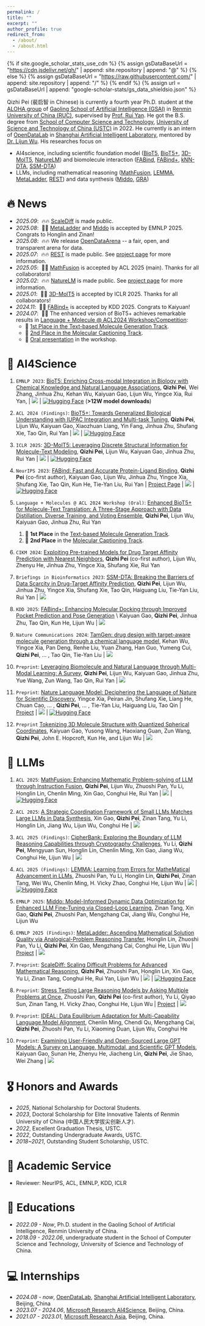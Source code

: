 ```yaml
---
permalink: /
title: ""
excerpt: ""
author_profile: true
redirect_from: 
  - /about/
  - /about.html
---
```


{% if site.google_scholar_stats_use_cdn %}
{% assign gsDataBaseUrl = "https://cdn.jsdelivr.net/gh/" | append: site.repository | append: "@" %}
{% else %}
{% assign gsDataBaseUrl = "https://raw.githubusercontent.com/" | append: site.repository | append: "/" %}
{% endif %}
{% assign url = gsDataBaseUrl | append: "google-scholar-stats/gs_data_shieldsio.json" %}

<span class='anchor' id='about-me'></span>

Qizhi Pei (裴启智 in Chinese) is currently a fourth year Ph.D. student at the [ALOHA group](https://aloha.show) of [Gaoling School of Artificial Intelligence (GSAI)](http://ai.ruc.edu.cn/) in [Renmin University of China (RUC)](https://www.ruc.edu.cn/), supervised by [Prof. Rui Yan](https://gsai.ruc.edu.cn/ruiyan). He got the B.S. degree from [School of Computer Science and Technology](https://cs.ustc.edu.cn/), [University of Science and Technology of China (USTC)](https://www.ustc.edu.cn/) in 2022. He currently is an intern of [OpenDataLab](https://opendataarena.github.io) in [Shanghai Artificial Intelligent Laboratory](https://www.shlab.org.cn/), mentored by [Dr. Lijun Wu](https://apeterswu.github.io/).
His researches focus on 
* AI4science, including scientific foundation model ([BioT5](https://arxiv.org/abs/2310.07276), [BioT5+](https://arxiv.org/abs/2402.17810), [3D-MolT5](https://openreview.net/forum?id=eGqQyTAbXC), [NatureLM](https://arxiv.org/abs/2502.07527)) and biomolecule interaction ([FABind](https://arxiv.org/pdf/2310.06763.pdf), [FABind+](https://arxiv.org/abs/2403.20261), [kNN-DTA](https://dl.acm.org/doi/abs/10.1145/3627673.3679704), [SSM-DTA](https://doi.org/10.1093/bib/bbad386))
* LLMs, including mathematical reasoning ([MathFusion](https://arxiv.org/abs/2503.16212), [LEMMA](https://arxiv.org/abs/2503.17439), [MetaLadder](https://arxiv.org/abs/2503.14891), [REST](https://arxiv.org/abs/2507.10541)) and data synthesis ([Middo](https://arxiv.org/abs/2508.21589), [GRA](https://arxiv.org/abs/2504.12322))

<!-- Lorem ipsum dolor sit amet, consectetur adipiscing elit. Vivamus ornare aliquet ipsum, ac tempus justo dapibus sit amet. Suspendisse condimentum, libero vel tempus mattis, risus risus vulputate libero, elementum fermentum mi neque vel nisl. Maecenas facilisis maximus dignissim. Curabitur mattis vulputate dui, tincidunt varius libero luctus eu. Mauris mauris nulla, scelerisque eget massa id, tincidunt congue felis. Sed convallis tempor ipsum rhoncus viverra. Pellentesque nulla orci, accumsan volutpat fringilla vitae, maximus sit amet tortor. Aliquam ultricies odio ut volutpat scelerisque. Donec nisl nisl, porttitor vitae pharetra quis, fringilla sed mi. Fusce pretium dolor ut aliquam consequat. Cras volutpat, tellus accumsan mattis molestie, nisl lacus tempus massa, nec malesuada tortor leo vel quam. Aliquam vel ex consectetur, vehicula leo nec, efficitur eros. Donec convallis non urna quis feugiat. -->

<!-- My research interest includes neural machine translation and computer vision. I have published more than 100 papers at the top international AI conferences with total <a href='https://scholar.google.com/citations?user=DhtAFkwAAAAJ'>google scholar citations <strong><span id='total_cit'>260000+</span></strong></a> (You can also use google scholar badge <a href='https://scholar.google.com/citations?user=DhtAFkwAAAAJ'><img src="https://img.shields.io/endpoint?url={{ url | url_encode }}&logo=Google%20Scholar&labelColor=f6f6f6&color=9cf&style=flat&label=citations"></a>). -->


# 🔥 News
- *2025.09*: &nbsp;🔥🔥 [ScaleDiff](https://arxiv.org/abs/2509.21070) is made public.
- *2025.08*: &nbsp;🎉🎉 [MetaLadder](https://arxiv.org/abs/2503.14891) and [Middo](https://arxiv.org/abs/2508.21589) is accepted by EMNLP 2025. Congrats to Honglin and Zinan!
- *2025.08*: &nbsp;🔥🔥 We release [OpenDataArena](https://opendataarena.github.io/) -- a fair, open, and transparent arena for data.
- *2025.07*: &nbsp;🔥🔥 [REST](https://arxiv.org/abs/2507.10541) is made public. See [project page](https://opendatalab.github.io/REST/) for more information.
- *2025.05*: &nbsp;🎉🎉 [MathFusion](https://arxiv.org/abs/2503.16212) is accepted by ACL 2025 (main). Thanks for all collaborators!
- *2025.02*: &nbsp;🔥🔥 [NatureLM](https://arxiv.org/abs/2502.07527) is made public. See [project page](https://naturelm.github.io/) for more information.
- *2025.01*: &nbsp;🎉🎉 [3D-MolT5](https://openreview.net/forum?id=eGqQyTAbXC) is accepted by ICLR 2025. Thanks for all collaborators!
- *2024.11*: &nbsp;🎉🎉 [FABind+](https://arxiv.org/abs/2403.20261) is accepted by KDD 2025. Congrats to Kaiyuan!
- *2024.07*: &nbsp;🎉🎉 The enhanced version of BioT5+ achieves remarkable results in [Language + Molecule @ ACL2024 Workshop/Competition](https://language-plus-molecules.github.io/#leaderboard): 
  - 🥇 [1st Place in the Text-based Molecule Generation Track](https://language-plus-molecules.github.io/#leaderboard:~:text=Text%2DBased%20Molecule%20Generation).
  - 🥈 [2nd Place in the Molecular Captioning Track](https://language-plus-molecules.github.io/#leaderboard:~:text=Molecular%20Captioning).
  - 🎤 [Oral presentation](https://openreview.net/forum?id=Fib0IJt8YW) in the workshop.

# 📝 AI4Science
1. `EMNLP 2023`: [BioT5: Enriching Cross-modal Integration in Biology with Chemical Knowledge and Natural Language Associations](https://arxiv.org/abs/2310.07276), **Qizhi Pei**, Wei Zhang, Jinhua Zhu, Kehan Wu, Kaiyuan Gao, Lijun Wu, Yingce Xia, Rui Yan, \| [![](https://img.shields.io/github/stars/QizhiPei/BioT5?style=social&label=Code+Stars)](https://github.com/QizhiPei/BioT5) \| [![Hugging Face](https://img.shields.io/badge/%F0%9F%A4%97%20Hugging%20Face-blue)](https://huggingface.co/collections/QizhiPei/biot5-67582fe5a72313e29a0dd779) (**>12W model downloads**)

2. `ACL 2024 (Findings)`: [BioT5+: Towards Generalized Biological Understanding with IUPAC Integration and Multi-task Tuning](https://arxiv.org/abs/2402.17810), **Qizhi Pei**, Lijun Wu, Kaiyuan Gao, Xiaozhuan Liang, Yin Fang, Jinhua Zhu, Shufang Xie, Tao Qin, Rui Yan \| [![](https://img.shields.io/github/stars/QizhiPei/BioT5?style=social&label=Code+Stars)](https://github.com/QizhiPei/BioT5) \| [![Hugging Face](https://img.shields.io/badge/%F0%9F%A4%97%20Hugging%20Face-blue)](https://huggingface.co/collections/QizhiPei/biot5-67582fe5a72313e29a0dd779)

3. `ICLR 2025`: [3D-MolT5: Leveraging Discrete Structural Information for Molecule-Text Modeling](https://openreview.net/forum?id=eGqQyTAbXC), **Qizhi Pei**, Lijun Wu, Kaiyuan Gao, Jinhua Zhu, Rui Yan \| [![](https://img.shields.io/github/stars/QizhiPei/3D-MolT5?style=social&label=Code+Stars)](https://github.com/QizhiPei/3D-MolT5) \| [![Hugging Face](https://img.shields.io/badge/%F0%9F%A4%97%20Hugging%20Face-blue)](https://huggingface.co/collections/QizhiPei/3d-molt5-68b561939178c4b5a349b45f)

4. `NeurIPS 2023`: [FABind: Fast and Accurate Protein-Ligand Binding](https://arxiv.org/pdf/2310.06763.pdf), **Qizhi Pei** (co-first author), Kaiyuan Gao, Lijun Wu, Jinhua Zhu, Yingce Xia, Shufang Xie, Tao Qin, Kun He, Tie-Yan Liu, Rui Yan \| [Project Page](https://qizhipei.github.io/fabind) \| [![](https://img.shields.io/github/stars/QizhiPei/FABind?style=social&label=Code+Stars)](https://github.com/QizhiPei/FABind) \| [![Hugging Face](https://img.shields.io/badge/%F0%9F%A4%97%20Hugging%20Face-blue)](https://huggingface.co/QizhiPei/FABind_model/tree/main)

5. `Language + Molecules @ ACL 2024 Workshop (Oral)`: [Enhanced BioT5+ for Molecule-Text Translation: A Three-Stage Approach with Data Distillation, Diverse Training, and Voting Ensemble](https://aclanthology.org/2024.langmol-1.6.pdf), **Qizhi Pei**, Lijun Wu, Kaiyuan Gao, Jinhua Zhu, Rui Yan
   1. 🥇 **1st Place** in the [Text-based Molecule Generation Track](https://language-plus-molecules.github.io/#leaderboard:~:text=Text%2DBased%20Molecule%20Generation).
   2. 🥈 **2nd Place** in the [Molecular Captioning Track](https://language-plus-molecules.github.io/#leaderboard:~:text=Molecular%20Captioning).

6. `CIKM 2024`: [Exploiting Pre-trained Models for Drug Target Affinity Prediction with Nearest Neighbors](https://dl.acm.org/doi/abs/10.1145/3627673.3679704), **Qizhi Pei** (co-first author), Lijun Wu, Zhenyu He, Jinhua Zhu, Yingce Xia, Shufang Xie, Rui Yan

7. `Briefings in Bioinformatics 2023`: [SSM-DTA: Breaking the Barriers of Data Scarcity in Drug-Target Affinity Prediction](https://doi.org/10.1093/bib/bbad386), **Qizhi Pei**, Lijun Wu, Jinhua Zhu, Yingce Xia, Shufang Xie, Tao Qin, Haiguang Liu, Tie-Yan Liu, Rui Yan \| [![](https://img.shields.io/github/stars/QizhiPei/SSM-DTA?style=social&label=Code+Stars)](https://github.com/QizhiPei/SSM-DTA)

8. `KDD 2025`: [FABind+: Enhancing Molecular Docking through Improved Pocket Prediction and Pose Generation](https://arxiv.org/abs/2403.20261) \\
Kaiyuan Gao, **Qizhi Pei**, Jinhua Zhu, Tao Qin, Kun He, Lijun Wu \| [![](https://img.shields.io/github/stars/QizhiPei/FABind?style=social&label=Code+Stars)](https://github.com/QizhiPei/FABind)

1. `Nature Communications 2024`: [TamGen: drug design with target-aware molecule generation through a chemical language model](https://www.nature.com/articles/s41467-024-53632-4), Kehan Wu, Yingce Xia, Pan Deng, Renhe Liu, Yuan Zhang, Han Guo, Yumeng Cui, **Qizhi Pei**, ... , Tao Qin, Tie-Yan Liu \| [![](https://img.shields.io/github/stars/SigmaGenX/TamGen?style=social&label=Code+Stars)](https://github.com/SigmaGenX/TamGen)

2.  `Preprint`: [Leveraging Biomolecule and Natural Language through Multi-Modal Learning: A Survey](https://arxiv.org/abs/2403.01528), **Qizhi Pei**, Lijun Wu, Kaiyuan Gao, Jinhua Zhu, Yue Wang, Zun Wang, Tao Qin, Rui Yan \| [![](https://img.shields.io/github/stars/QizhiPei/Awesome-Biomolecule-Language-Cross-Modeling?style=social&label=Code+Stars)](https://github.com/QizhiPei/Awesome-Biomolecule-Language-Cross-Modeling)

3.  `Preprint`: [Nature Language Model: Deciphering the Language of Nature for Scientific Discovery](https://arxiv.org/abs/2502.07527), Yingce Xia, Peiran Jin, Shufang Xie, Liang He, Chuan Cao, ... , **Qizhi Pei**, ... , Tie-Yan Liu, Haiguang Liu, Tao Qin \| [Project](https://naturelm.github.io/) \| [![](https://img.shields.io/github/stars/microsoft/SFM?style=social&label=Code+Stars)](https://github.com/microsoft/SFM) \| [![Hugging Face](https://img.shields.io/badge/%F0%9F%A4%97%20Hugging%20Face-blue)](https://huggingface.co/collections/microsoft/naturelm-685142a78ede3cd04391af4f)

4.  `Preprint` [Tokenizing 3D Molecule Structure with Quantized Spherical Coordinates](https://arxiv.org/abs/2412.01564), Kaiyuan Gao, Yusong Wang, Haoxiang Guan, Zun Wang, **Qizhi Pei**, John E. Hopcroft, Kun He, and Lijun Wu \| [![](https://img.shields.io/github/stars/KyGao/Mol-StrucTok?style=social&label=Code+Stars)](https://github.com/KyGao/Mol-StrucTok)

# 📝 LLMs
1. `ACL 2025`: [MathFusion: Enhancing Mathematic Problem-solving of LLM through Instruction Fusion](https://arxiv.org/abs/2503.16212), **Qizhi Pei**, Lijun Wu, Zhuoshi Pan, Yu Li, Honglin Lin, Chenlin Ming, Xin Gao, Conghui He, Rui Yan \| [![](https://img.shields.io/github/stars/QizhiPei/mathfusion?style=social&label=Code+Stars)](https://github.com/QizhiPei/mathfusion) \| [![Hugging Face](https://img.shields.io/badge/%F0%9F%A4%97%20Hugging%20Face-blue)](https://huggingface.co/collections/QizhiPei/mathfusion-67d92b8e505635db1baf20bb)

2. `ACL 2025`: [A Strategic Coordination Framework of Small LLMs Matches Large LLMs in Data Synthesis](https://arxiv.org/abs/2504.12322), Xin Gao, **Qizhi Pei**, Zinan Tang, Yu Li, Honglin Lin, Jiang Wu, Lijun Wu, Conghui He \| [![](https://img.shields.io/github/stars/GX-XinGao/GRA?style=social&label=Code+Stars)](https://github.com/GX-XinGao/GRA)

3. `ACL 2025 (Findings)`: [CipherBank: Exploring the Boundary of LLM Reasoning Capabilities through Cryptography Challenges](https://arxiv.org/abs/2504.19093), Yu Li, **Qizhi Pei**, Mengyuan Sun, Honglin Lin, Chenlin Ming, Xin Gao, Jiang Wu, Conghui He, Lijun Wu \| [![](https://img.shields.io/github/stars/Goodman-liyu/CipherBank?style=social&label=Code+Stars)](https://github.com/Goodman-liyu/CipherBank)

4. `ACL 2025 (Findings)`: [LEMMA: Learning from Errors for MatheMatical Advancement in LLMs](https://arxiv.org/abs/2503.17439), Zhuoshi Pan, Yu Li, Honglin Lin, **Qizhi Pei**, Zinan Tang, Wei Wu, Chenlin Ming, H. Vicky Zhao, Conghui He, Lijun Wu \| [![](https://img.shields.io/github/stars/pzs19/LEMMA?style=social&label=Code+Stars)](https://github.com/pzs19/LEMMA) \| [![Hugging Face](https://img.shields.io/badge/%F0%9F%A4%97%20Hugging%20Face-blue)](https://huggingface.co/collections/panzs19/lemma-68620ced6bedc62fff843e43)

5. `EMNLP 2025`: [Middo: Model-Informed Dynamic Data Optimization for Enhanced LLM Fine-Tuning via Closed-Loop Learning](https://arxiv.org/abs/2508.21589), Zinan Tang, Xin Gao, **Qizhi Pei**, Zhuoshi Pan, Mengzhang Cai, Jiang Wu, Conghui He, Lijun Wu

6. `EMNLP 2025 (Findings)`: [MetaLadder: Ascending Mathematical Solution Quality via Analogical-Problem Reasoning Transfer](https://arxiv.org/abs/2503.14891), Honglin Lin, Zhuoshi Pan, Yu Li, **Qizhi Pei**, Xin Gao, Mengzhang Cai, Conghui He, Lijun Wu \| [Project](https://github.com/LHL3341/MetaLadder) \| [![](https://img.shields.io/github/stars/LHL3341/MetaLadder?style=social&label=Code+Stars)](https://github.com/LHL3341/MetaLadder)

7. `Preprint`: [ScaleDiff: Scaling Difficult Problems for Advanced Mathematical Reasoning](https://arxiv.org/abs/2509.21070), **Qizhi Pei**, Zhuoshi Pan, Honglin Lin, Xin Gao, Yu Li, Zinan Tang, Conghui He, Rui Yan, Lijun Wu \| [![](https://img.shields.io/github/stars/QizhiPei/ScaleDiff?style=social&label=Code+Stars)](https://github.com/QizhiPei/ScaleDiff) \| [![Hugging Face](https://img.shields.io/badge/%F0%9F%A4%97%20Hugging%20Face-blue)](https://huggingface.co/collections/QizhiPei/scalediff-68a71cc18839c1cc1471187e)

8. `Preprint`: [Stress Testing Large Reasoning Models by Asking Multiple Problems at Once](https://arxiv.org/abs/2507.10541), Zhuoshi Pan, **Qizhi Pei** (co-first author), Yu Li, Qiyao Sun, Zinan Tang, H. Vicky Zhao, Conghui He, Lijun Wu \| [Project](https://opendatalab.github.io/REST/) \| [![](https://img.shields.io/github/stars/opendatalab/REST?style=social&label=Code+Stars)](https://github.com/opendatalab/REST)

9. `Preprint`: [IDEAL: Data Equilibrium Adaptation for Multi-Capability Language Model Alignment](https://arxiv.org/abs/2505.12762), Chenlin Ming, Chendi Qu, Mengzhang Cai, **Qizhi Pei**, Zhuoshi Pan, Yu Li, Xiaoming Duan, Lijun Wu, Conghui He

10. `Preprint`: [Examining User-Friendly and Open-Sourced Large GPT Models: A Survey on Language, Multimodal, and Scientific GPT Models](https://arxiv.org/abs/2308.14149), Kaiyuan Gao, Sunan He, Zhenyu He, Jiacheng Lin, **Qizhi Pei**, Jie Shao, Wei Zhang \| [![](https://img.shields.io/github/stars/GPT-Alternatives/gpt_alternatives?style=social&label=Code+Stars)](https://github.com/GPT-Alternatives/gpt_alternatives)

# 🎖 Honors and Awards
- *2025*, National Scholarship for Doctoral Students.
- *2023*, Doctoral Scholarship for Elite Innovative Talents of Renmin University of China (中国人民大学拔尖创新人才).
- *2022*, Excellent Graduation Thesis, USTC.
- *2022*, Outstanding Undergraduate Awards, USTC.
- *2018~2021*, Outstanding Student Scholarship, USTC.

# 💬 Academic Service
- Reviewer: NeurIPS, ACL, EMNLP, KDD, ICLR

# 📖 Educations
- *2022.09 - Now*, Ph.D. student in the Gaoling School of Artificial Intelligence, Renmin University of China.
- *2018.09 - 2022.06*, undergraduate student in the School of Computer Science and Technology, University of Science and Technology of China.

<!-- # 💬 Invited Talks
- *2021.06*, Lorem ipsum dolor sit amet, consectetur adipiscing elit. Vivamus ornare aliquet ipsum, ac tempus justo dapibus sit amet. 
- *2021.03*, Lorem ipsum dolor sit amet, consectetur adipiscing elit. Vivamus ornare aliquet ipsum, ac tempus justo dapibus sit amet.  \| [\[video\]](https://github.com/) -->

# 💻 Internships
- *2024.08 - now*, [OpenDataLab](https://opendataarena.github.io), [Shanghai Artificial Intelligent Laboratory](https://www.shlab.org.cn/), Beijing, China
- *2023.07 - 2024.06*, [Microsoft Research AI4Science](https://www.microsoft.com/en-us/research/lab/microsoft-research-ai4science/), Beijing, China.
- *2021.07 - 2023.01*, [Microsoft Research Asia](https://www.microsoft.com/en-us/research/lab/microsoft-research-asia/), Beijing, China.